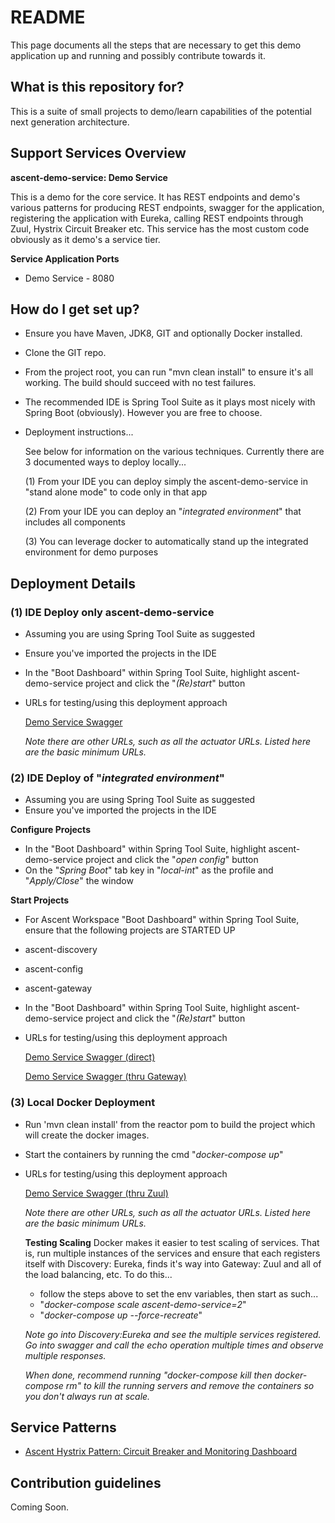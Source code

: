 # README #

This page documents all the steps that are necessary to get this demo application up and running and possibly contribute towards it.

## What is this repository for? ##

This is a suite of small projects to demo/learn capabilities of the potential next generation architecture.  

## Support Services Overview ##

**ascent-demo-service: Demo Service**

This is a demo for the core service.  It has REST endpoints and demo's various patterns for producing REST endpoints, swagger for the application, registering the application with Eureka, calling REST endpoints through Zuul, Hystrix Circuit Breaker etc.  This service has the most custom code obviously as it demo's a service tier.

**Service Application Ports**
* Demo Service - 8080

## How do I get set up? ##

* Ensure you have Maven, JDK8, GIT and optionally Docker installed.  
* Clone the GIT repo.  
* From the project root, you can run "mvn clean install" to ensure it's all working.  The build should succeed with no test failures.
* The recommended IDE is Spring Tool Suite as it plays most nicely with Spring Boot (obviously).  However you are free to choose.
* Deployment instructions...

  See below for information on the various techniques.  Currently there are 3 documented ways to deploy locally...

  (1) From your IDE you can deploy simply the ascent-demo-service in "stand alone mode" to code only in that app
  
  (2) From your IDE you can deploy an "*integrated environment*" that includes all components
  
  (3) You can leverage docker to automatically stand up the integrated environment for demo purposes
  
## Deployment Details ##

### (1) IDE Deploy only ascent-demo-service ###
* Assuming you are using Spring Tool Suite as suggested
* Ensure you've imported the projects in the IDE
* In the "Boot Dashboard" within Spring Tool Suite, highlight ascent-demo-service project and click the "*(Re)start*" button
* URLs for testing/using this deployment approach
   
  [Demo Service Swagger](http://localhost:8080/swagger-ui.html)
   
  *Note there are other URLs, such as all the actuator URLs.  Listed here are the basic minimum URLs.*
  
### (2) IDE Deploy of "*integrated environment*" ###
* Assuming you are using Spring Tool Suite as suggested
* Ensure you've imported the projects in the IDE

**Configure Projects**
* In the "Boot Dashboard" within Spring Tool Suite, highlight ascent-demo-service project and click the "*open config*" button
* On the "*Spring Boot*" tab key in "*local-int*" as the profile and "*Apply/Close*" the window

**Start Projects**
* For Ascent Workspace "Boot Dashboard" within Spring Tool Suite, ensure that the following projects are STARTED UP
* ascent-discovery
* ascent-config
* ascent-gateway
* In the "Boot Dashboard" within Spring Tool Suite, highlight ascent-demo-service project and click the "*(Re)start*" button
* URLs for testing/using this deployment approach
   
  [Demo Service Swagger (direct)](http://localhost:8080/swagger-ui.html)

  [Demo Service Swagger (thru Gateway)](http://localhost:8762/api/ascent-demo-service/swagger-ui.html)   
   
   
### (3) Local Docker Deployment ###
* Run 'mvn clean install' from the reactor pom to build the project which will create the docker images.

* Start the containers by running the cmd "*docker-compose up*"

* URLs for testing/using this deployment approach
   
  [Demo Service Swagger (thru Zuul)](http://localhost:8762/api/ascent-demo-service/swagger-ui.html)
   
  *Note there are other URLs, such as all the actuator URLs.  Listed here are the basic minimum URLs.*
  
  **Testing Scaling**
  Docker makes it easier to test scaling of services.  That is, run multiple instances of the services and ensure that each registers itself with Discovery: Eureka, finds it's way into Gateway: Zuul and all of the load balancing, etc.  To do this...
    * follow the steps above to set the env variables, then start as such...
    * "*docker-compose scale ascent-demo-service=2*"
    * "*docker-compose up --force-recreate*"
  
  *Note go into Discovery:Eureka and see the multiple services registered.  Go into swagger and call the echo operation multiple times and observe multiple responses.*
   
  *When done, recommend running "docker-compose kill then docker-compose rm" to kill the running servers and remove the containers so you don't always run at scale.*
  
## Service Patterns ##

* [Ascent Hystrix Pattern: Circuit Breaker and Monitoring Dashboard](https://github.com/department-of-veterans-affairs/ascent/wiki/Ascent-Hystrix-Pattern)

## Contribution guidelines ## 
Coming Soon. 